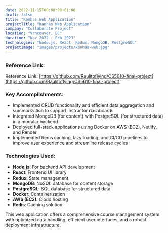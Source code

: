 ```yaml
---
date: 2022-11-15T00:00:00+01:00
draft: false
title: "Kanhas Web Application"
projectTitle: "Kanhas Web Application"
company: "Collaborate Project"
location: "Vancouver, BC"
duration: "Nov 2022 - Feb 2023"
technologies: "Node.js, React, Redux, MongoDB, PostgreSQL"
projectImage: "images/projects/kanhas-web.jpg"
---
```

### Reference Link:

Reference Link: [https://github.com/Raulitoflying/CS5610-final-project](https://github.com/Raulitoflying/CS5610-final-project)

### Key Accomplishments:

- Implemented CRUD functionality and efficient data aggregation and summarization to support instructor dashboards
- Integrated MongoDB (for content) with PostgreSQL (for structured data) in a modular backend
- Deployed full-stack applications using Docker on AWS (EC2), Netlify, and Render
- Implemented Redis caching, lazy loading, and CI/CD pipelines to improve user experience and streamline release cycles

### Technologies Used:
- **Node.js**: For backend API development
- **React**: Frontend UI library
- **Redux**: State management
- **MongoDB**: NoSQL database for content storage
- **PostgreSQL**: SQL database for structured data
- **Docker**: Containerization
- **AWS (EC2)**: Cloud hosting
- **Redis**: Caching solution

This web application offers a comprehensive course management system with optimized data handling, efficient user interfaces, and a robust deployment infrastructure. 
